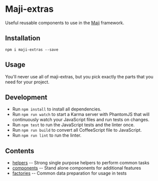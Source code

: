 # Maji-extras

Useful reusable components to use in the [Maji][maji] framework.

## Installation

`npm i maji-extras --save`

## Usage

You'll never use all of maji-extras, but you pick exactly the parts that you need for your project.

## Development

* Run `npm install` to install all dependencies.
* Run `npm run watch` to start a Karma server with PhantomJS that will continuously watch your JavaScript files and run tests on changes.
* Run `npm test` to run the JavaScript tests and the linter once.
* Run `npm run build` to convert all CoffeeScript file to JavaScript.
* Run `npm run lint` to run the linter.

## Contents

* [helpers](src/helpers/) -- Strong single purpose helpers to perform common tasks
* [components](src/components/) -- Stand alone components for additional
  features
* [factories](src/factories/) -- Common data preparation for usage in tests

[maji]: https://github.com/kabisa/maji
